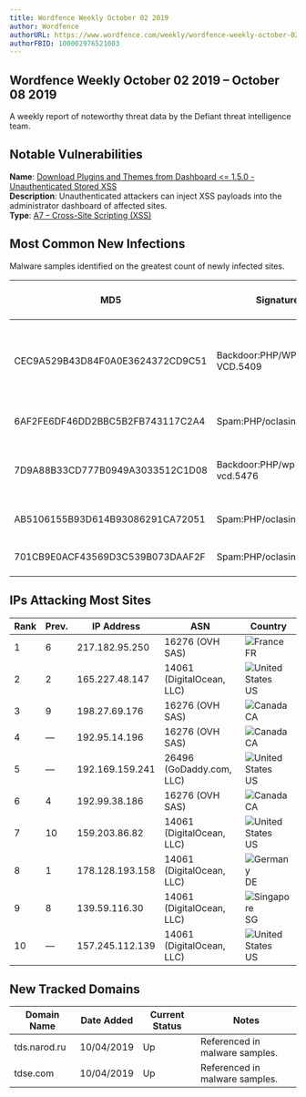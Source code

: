 ```yaml
---
title: Wordfence Weekly October 02 2019 
author: Wordfence
authorURL: https://www.wordfence.com/weekly/wordfence-weekly-october-02-2019-october-08-2019/
authorFBID: 100002976521003
---
```


<section class="hero hero-report">
	<div class="container container-tall">
		<h1>Wordfence Weekly October 02 2019 – October 08 2019</h1>
		<div class="hero-report-subhead">
							<p class="subhead">A weekly report of noteworthy threat data by the Defiant threat intelligence team.</p>
					</div>
	</div>
</section>

<div class="the-content add-bottom"><div class="container container-short">
<h2>Notable Vulnerabilities</h2>
<div class="report-vulnerabilities">
<div class="vulnerability"><strong>Name</strong>: <a href="https://blog.nintechnet.com/stored-xss-vulnerability-in-wordpress-download-plugins-and-themes-from-dashboard-plugin/" target="_blank" rel="noopener noreferrer">Download Plugins and Themes from Dashboard &lt;= 1.5.0 - Unauthenticated Stored XSS</a><br>
<strong>Description</strong>: Unauthenticated attackers can inject XSS payloads into the administrator dashboard of affected sites.<br>
<strong>Type</strong>: <a href="https://www.owasp.org/index.php/Top_10-2017_A7-Cross-Site_Scripting_(XSS)">A7 – Cross-Site Scripting (XSS)</a></div>
</div>
</div>
<div class="container container-short">
<h2>Most Common New Infections</h2>
<p>Malware samples identified on the greatest count of newly infected sites.</p>
<div class="responsive-table">
<table>
<thead>
<tr>
<th>MD5</th>
<th>Signature</th>
<th>Description</th>
<th>Example File Names</th>
</tr>
</thead>
<tbody>
<tr>
<td>CEC9A529B43D84F0A0E3624372CD9C51</td>
<td>Backdoor:PHP/WP-VCD.5409</td>
<td>Infected core file, triggers execution of another malicious script.</td>
<td>post.php</td>
</tr>
<tr>
<td>6AF2FE6DF46DD2BBC5B2FB743117C2A4</td>
<td>Spam:PHP/oclasinsert.5483</td>
<td>SEO spam code injector.</td>
<td>wp-tmp.php</td>
</tr>
<tr>
<td>7D9A88B33CD777B0949A3033512C1D08</td>
<td>Backdoor:PHP/wp-vcd.5476</td>
<td>Backdoor associated with SEO spam injections.</td>
<td>wp-vcd.php</td>
</tr>
<tr>
<td>AB5106155B93D614B93086291CA72051</td>
<td>Spam:PHP/oclasinsert.5483</td>
<td>SEO spam code injector.</td>
<td>wp-tmp.php</td>
</tr>
<tr>
<td>701CB9E0ACF43569D3C539B073DAAF2F</td>
<td>Spam:PHP/oclasinsert.5483</td>
<td>SEO spam code injector.</td>
<td>wp-tmp.php</td>
</tr>
</tbody>
</table>
</div>
</div>
<div class="container container-short">
<h2>IPs Attacking Most Sites</h2>
<div class="responsive-table">
<table>
<thead>
<tr>
<th>Rank</th>
<th>Prev.</th>
<th>IP Address</th>
<th>ASN</th>
<th>Country</th>
</tr>
</thead>
<tbody>
<tr>
<td>1</td>
<td>6</td>
<td>217.182.95.250</td>
<td>16276 (OVH SAS)</td>
<td class="report-country"><img src="https://www.wordfence.com/wp-content/themes/wordfence/img/flags/fr.png" alt="France"> FR</td>
</tr>
<tr>
<td>2</td>
<td>2</td>
<td>165.227.48.147</td>
<td>14061 (DigitalOcean, LLC)</td>
<td class="report-country"><img src="https://www.wordfence.com/wp-content/themes/wordfence/img/flags/us.png" alt="United States"> US</td>
</tr>
<tr>
<td>3</td>
<td>9</td>
<td>198.27.69.176</td>
<td>16276 (OVH SAS)</td>
<td class="report-country"><img src="https://www.wordfence.com/wp-content/themes/wordfence/img/flags/ca.png" alt="Canada"> CA</td>
</tr>
<tr>
<td>4</td>
<td>—</td>
<td>192.95.14.196</td>
<td>16276 (OVH SAS)</td>
<td class="report-country"><img src="https://www.wordfence.com/wp-content/themes/wordfence/img/flags/ca.png" alt="Canada"> CA</td>
</tr>
<tr>
<td>5</td>
<td>—</td>
<td>192.169.159.241</td>
<td>26496 (GoDaddy.com, LLC)</td>
<td class="report-country"><img src="https://www.wordfence.com/wp-content/themes/wordfence/img/flags/us.png" alt="United States"> US</td>
</tr>
<tr>
<td>6</td>
<td>4</td>
<td>192.99.38.186</td>
<td>16276 (OVH SAS)</td>
<td class="report-country"><img src="https://www.wordfence.com/wp-content/themes/wordfence/img/flags/ca.png" alt="Canada"> CA</td>
</tr>
<tr>
<td>7</td>
<td>10</td>
<td>159.203.86.82</td>
<td>14061 (DigitalOcean, LLC)</td>
<td class="report-country"><img src="https://www.wordfence.com/wp-content/themes/wordfence/img/flags/us.png" alt="United States"> US</td>
</tr>
<tr>
<td>8</td>
<td>1</td>
<td>178.128.193.158</td>
<td>14061 (DigitalOcean, LLC)</td>
<td class="report-country"><img src="https://www.wordfence.com/wp-content/themes/wordfence/img/flags/de.png" alt="Germany"> DE</td>
</tr>
<tr>
<td>9</td>
<td>8</td>
<td>139.59.116.30</td>
<td>14061 (DigitalOcean, LLC)</td>
<td class="report-country"><img src="https://www.wordfence.com/wp-content/themes/wordfence/img/flags/sg.png" alt="Singapore"> SG</td>
</tr>
<tr>
<td>10</td>
<td>—</td>
<td>157.245.112.139</td>
<td>14061 (DigitalOcean, LLC)</td>
<td class="report-country"><img src="https://www.wordfence.com/wp-content/themes/wordfence/img/flags/us.png" alt="United States"> US</td>
</tr>
</tbody>
</table>
</div>
</div>
<div class="container container-short">
<h2>New Tracked Domains</h2>
<div class="responsive-table">
<table>
<thead>
<tr>
<th>Domain Name</th>
<th>Date Added</th>
<th>Current Status</th>
<th>Notes</th>
</tr>
</thead>
<tbody>
<tr>
<td>tds.narod.ru</td>
<td>10/04/2019</td>
<td>Up</td>
<td>Referenced in malware samples.</td>
</tr>
<tr>
<td>tdse.com</td>
<td>10/04/2019</td>
<td>Up</td>
<td>Referenced in malware samples.</td>
</tr>
</tbody>
</table>
</div>
</div>

